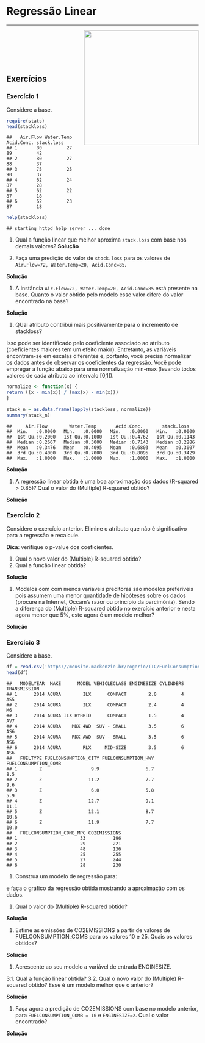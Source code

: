 Regressão Linear
================

------------------------------------------------------------------------

<img src="http://meusite.mackenzie.br/rogerio/mackenzie_logo/UPM.2_horizontal_vermelho.jpg"  width=300, align="right">
<br> <br> <br> <br> <br>

Exercícios
----------

### Exercício 1

Considere a base.

``` r
require(stats)
head(stackloss)
```

    ##   Air.Flow Water.Temp Acid.Conc. stack.loss
    ## 1       80         27         89         42
    ## 2       80         27         88         37
    ## 3       75         25         90         37
    ## 4       62         24         87         28
    ## 5       62         22         87         18
    ## 6       62         23         87         18

``` r
help(stackloss)
```

    ## starting httpd help server ... done

1.  Qual a função linear que melhor aproxima `stack.loss` com base nos
    demais valores? **Solução**

2.  Faça uma predição do valor de `stock.loss` para os valores de
    `Air.Flow=72, Water.Temp=20, Acid.Conc=85`.

**Solução**

1.  A instância `Air.Flow=72, Water.Temp=20, Acid.Conc=85` está presente
    na base. Quanto o valor obtido pelo modelo esse valor difere do
    valor encontrado na base?

**Solução**

1.  QUal atributo contribui mais positivamente para o incremento de
    stackloss?

Isso pode ser identificado pelo coeficiente associado ao atributo
(coeficientes maiores tem um efeito maior). Entretanto, as variáveis
encontram-se em escalas diferentes e, portanto, você precisa normalizar
os dados antes de observar os coeficientes da regressão. Você pode
empregar a função abaixo para uma normalização min-max (levando todos
valores de cada atributo ao intervalo \[0,1\]).

``` r
normalize <- function(x) {
return ((x - min(x)) / (max(x) - min(x)))
}
  
stack_n = as.data.frame(lapply(stackloss, normalize))
summary(stack_n)
```

    ##     Air.Flow        Water.Temp       Acid.Conc.       stack.loss    
    ##  Min.   :0.0000   Min.   :0.0000   Min.   :0.0000   Min.   :0.0000  
    ##  1st Qu.:0.2000   1st Qu.:0.1000   1st Qu.:0.4762   1st Qu.:0.1143  
    ##  Median :0.2667   Median :0.3000   Median :0.7143   Median :0.2286  
    ##  Mean   :0.3476   Mean   :0.4095   Mean   :0.6803   Mean   :0.3007  
    ##  3rd Qu.:0.4000   3rd Qu.:0.7000   3rd Qu.:0.8095   3rd Qu.:0.3429  
    ##  Max.   :1.0000   Max.   :1.0000   Max.   :1.0000   Max.   :1.0000

**Solução**

1.  A regressão linear obtida é uma boa aproximação dos dados
    (R-squared \> 0.85)? Qual o valor do (Multiple) R-squared obtido?

**Solução**

### Exercício 2

Considere o exercício anterior. Elimine o atributo que não é
significativo para a regressão e recalcule.

**Dica**: verifique o p-value dos coeficientes.

1.  Qual o novo valor do (Multiple) R-squared obtido?
2.  Qual a função linear obtida?

**Solução**

1.  Modelos com com menos variáveis preditoras são modelos preferíveis
    pois assumem uma menor quantidade de hipóteses sobre os dados
    (procure na Internet, Occam’s razor ou princípio da parcimônia).
    Sendo a diferença do (Multiple) R-squared obtido no exercício
    anterior e nesta agora menor que 5%, este agora é um modelo melhor?

**Solução**

### Exercício 3

Considere a base.

``` r
df = read.csv('https://meusite.mackenzie.br/rogerio/TIC/FuelConsumptionCo2.csv',header=T)
head(df)
```

    ##   MODELYEAR  MAKE      MODEL VEHICLECLASS ENGINESIZE CYLINDERS TRANSMISSION
    ## 1      2014 ACURA        ILX      COMPACT        2.0         4          AS5
    ## 2      2014 ACURA        ILX      COMPACT        2.4         4           M6
    ## 3      2014 ACURA ILX HYBRID      COMPACT        1.5         4          AV7
    ## 4      2014 ACURA    MDX 4WD  SUV - SMALL        3.5         6          AS6
    ## 5      2014 ACURA    RDX AWD  SUV - SMALL        3.5         6          AS6
    ## 6      2014 ACURA        RLX     MID-SIZE        3.5         6          AS6
    ##   FUELTYPE FUELCONSUMPTION_CITY FUELCONSUMPTION_HWY FUELCONSUMPTION_COMB
    ## 1        Z                  9.9                 6.7                  8.5
    ## 2        Z                 11.2                 7.7                  9.6
    ## 3        Z                  6.0                 5.8                  5.9
    ## 4        Z                 12.7                 9.1                 11.1
    ## 5        Z                 12.1                 8.7                 10.6
    ## 6        Z                 11.9                 7.7                 10.0
    ##   FUELCONSUMPTION_COMB_MPG CO2EMISSIONS
    ## 1                       33          196
    ## 2                       29          221
    ## 3                       48          136
    ## 4                       25          255
    ## 5                       27          244
    ## 6                       28          230

1.  Construa um modelo de regressão para:

e faça o gráfico da regressão obtida mostrando a aproximação com os
dados.

1.  Qual o valor do (Multiple) R-squared obtido?

**Solução**

1.  Estime as emissões de CO2EMISSIONS a partir de valores de
    FUELCONSUMPTION\_COMB para os valores 10 e 25. Quais os valores
    obtidos?

**Solução**

1.  Acrescente ao seu modelo a variável de entrada ENGINESIZE.

3.1. Qual a função linear obtida? 3.2. Qual o novo valor do (Multiple)
R-squared obtido? Esse é um modelo melhor que o anterior?

**Solução**

1.  Faça agora a predição de CO2EMISSIONS com base no modelo anterior,
    para `FUELCONSUMPTION_COMB = 10` e `ENGINESIZE=2`. Qual o valor
    encontrado?

**Solução**
